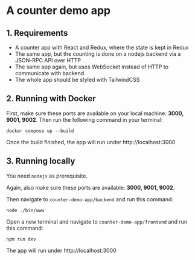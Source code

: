 # A counter demo app

## 1. Requirements

- A counter app with React and Redux, where the state is kept in Redux
- The same app, but the counting is done on a nodejs backend via a JSON-RPC API over HTTP
- The same app again, but uses WebSocket instead of HTTP to communicate with backend
- The whole app should be styled with TailwindCSS

## 2. Running with Docker
First, make sure these ports are available on your local machine: **3000, 9001, 9002**. Then run the following command in your terminal:
```
docker compose up --build
```
Once the build finished, the app will run under http://localhost:3000

## 3. Running locally
You need `nodejs` as prerequisite.

Again, also make sure these ports are available: **3000, 9001, 9002**.

Then navigate to `counter-demo-app/backend` and run this command:
```
node ./bin/www
```
Open a new terminal and navigate to `counter-demo-app/frontend` and run this command:
```
npm run dev
```
The app will run under http://localhost:3000
